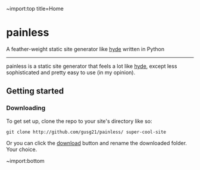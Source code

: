 ~import:top title=Home

# painless
A feather-weight static site generator like [hyde](http://hyde.github.io/) written in Python

*************************

painless is a static site generator that feels a lot like [hyde](http://hyde.github.io/), except less sophisticated and pretty easy to use (in my opinion).

## Getting started

### Downloading

To get set up, clone the repo to your site's directory like so:

    git clone http://github.com/gusg21/painless/ super-cool-site

Or you can click the [download](http://github.com/gusg21/painless) button and rename the downloaded folder. Your choice.

[2]: http://github.com/gusg21/painless
[1]: http://hyde.github.io/

~import:bottom
